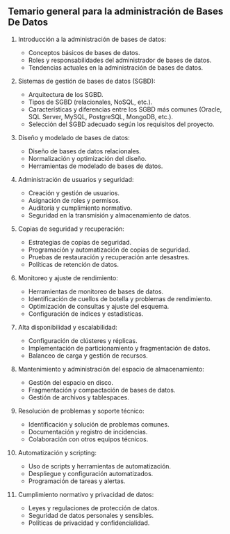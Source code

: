 ## Temario general para la administración de Bases De Datos

1. Introducción a la administración de bases de datos:
   - Conceptos básicos de bases de datos.
   - Roles y responsabilidades del administrador de bases de datos.
   - Tendencias actuales en la administración de bases de datos.

2. Sistemas de gestión de bases de datos (SGBD):
   - Arquitectura de los SGBD.
   - Tipos de SGBD (relacionales, NoSQL, etc.).
   - Características y diferencias entre los SGBD más comunes (Oracle, SQL Server, MySQL, PostgreSQL, MongoDB, etc.).
   - Selección del SGBD adecuado según los requisitos del proyecto.

3. Diseño y modelado de bases de datos:
   - Diseño de bases de datos relacionales.
   - Normalización y optimización del diseño.
   - Herramientas de modelado de bases de datos.

4. Administración de usuarios y seguridad:
   - Creación y gestión de usuarios.
   - Asignación de roles y permisos.
   - Auditoría y cumplimiento normativo.
   - Seguridad en la transmisión y almacenamiento de datos.

5. Copias de seguridad y recuperación:
   - Estrategias de copias de seguridad.
   - Programación y automatización de copias de seguridad.
   - Pruebas de restauración y recuperación ante desastres.
   - Políticas de retención de datos.

6. Monitoreo y ajuste de rendimiento:
   - Herramientas de monitoreo de bases de datos.
   - Identificación de cuellos de botella y problemas de rendimiento.
   - Optimización de consultas y ajuste del esquema.
   - Configuración de índices y estadísticas.

7. Alta disponibilidad y escalabilidad:
   - Configuración de clústeres y réplicas.
   - Implementación de particionamiento y fragmentación de datos.
   - Balanceo de carga y gestión de recursos.

8. Mantenimiento y administración del espacio de almacenamiento:
   - Gestión del espacio en disco.
   - Fragmentación y compactación de bases de datos.
   - Gestión de archivos y tablespaces.

9. Resolución de problemas y soporte técnico:
   - Identificación y solución de problemas comunes.
   - Documentación y registro de incidencias.
   - Colaboración con otros equipos técnicos.

10. Automatización y scripting:
    - Uso de scripts y herramientas de  automatización.
    - Despliegue y configuración automatizados.
    - Programación de tareas y alertas.

11. Cumplimiento normativo y privacidad de datos:
    - Leyes y regulaciones de protección de datos.
    - Seguridad de datos personales y sensibles.
    - Políticas de privacidad y confidencialidad.
